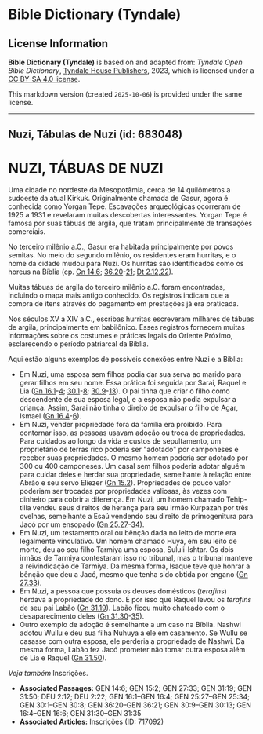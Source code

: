# Bible Dictionary (Tyndale)

## License Information

**Bible Dictionary (Tyndale)** is based on and adapted from: _Tyndale Open Bible Dictionary_, [Tyndale House Publishers](https://tyndaleopenresources.com/), 2023, which is licensed under a [CC BY-SA 4.0 license](https://creativecommons.org/licenses/by-sa/4.0/legalcode.en).

This markdown version (created `2025-10-06`) is provided under the same license.



--------------------------------

## Nuzi, Tábulas de Nuzi (id: 683048)

NUZI, TÁBUAS DE NUZI
====================

Uma cidade no nordeste da Mesopotâmia, cerca de 14 quilômetros a sudoeste da atual Kirkuk. Originalmente chamada de Gasur, agora é conhecida como Yorgan Tepe. Escavações arqueológicas ocorreram de 1925 a 1931 e revelaram muitas descobertas interessantes. Yorgan Tepe é famosa por suas tábuas de argila, que tratam principalmente de transações comerciais.

No terceiro milênio a.C., Gasur era habitada principalmente por povos semitas. No meio do segundo milênio, os residentes eram hurritas, e o nome da cidade mudou para Nuzi. Os hurritas são identificados como os horeus na Bíblia (cp. [Gn 14\.6](https://ref.ly/Gen14:6); [36\.20](https://ref.ly/Gen36:20-Gen36:21)\-[21](https://ref.ly/Gen36:20-Gen36:21); [Dt 2\.12,22](https://ref.ly/Deut2:12,Deut2:22)).

Muitas tábuas de argila do terceiro milênio a.C. foram encontradas, incluindo o mapa mais antigo conhecido. Os registros indicam que a compra de itens através do pagamento em prestações já era praticada.

Nos séculos XV a XIV a.C., escribas hurritas escreveram milhares de tábuas de argila, principalmente em babilônico. Esses registros fornecem muitas informações sobre os costumes e práticas legais do Oriente Próximo, esclarecendo o período patriarcal da Bíblia.

Aqui estão alguns exemplos de possíveis conexões entre Nuzi e a Bíblia:

* Em Nuzi, uma esposa sem filhos podia dar sua serva ao marido para gerar filhos em seu nome. Essa prática foi seguida por Sarai, Raquel e Lia ([Gn 16\.1](https://ref.ly/Gen16:1-Gen16:4)\-[4](https://ref.ly/Gen16:1-Gen16:4); [30\.1](https://ref.ly/Gen30:1-Gen30:8)\-[8](https://ref.ly/Gen30:1-Gen30:8); [30\.9](https://ref.ly/Gen30:9-Gen30:13)\-[13](https://ref.ly/Gen30:9-Gen30:13)). O pai tinha que criar o filho como descendente de sua esposa legal, e a esposa não podia expulsar a criança. Assim, Sarai não tinha o direito de expulsar o filho de Agar, Ismael ([Gn 16\.4](https://ref.ly/Gen16:4-Gen16:6)\-[6](https://ref.ly/Gen16:4-Gen16:6)).
* Em Nuzi, vender propriedade fora da família era proibido. Para contornar isso, as pessoas usavam adoção ou troca de propriedades. Para cuidados ao longo da vida e custos de sepultamento, um proprietário de terras rico poderia ser "adotado" por camponeses e receber suas propriedades. O mesmo homem poderia ser adotado por 300 ou 400 camponeses. Um casal sem filhos poderia adotar alguém para cuidar deles e herdar sua propriedade, semelhante à relação entre Abrão e seu servo Eliezer ([Gn 15\.2](https://ref.ly/Gen15:2)). Propriedades de pouco valor poderiam ser trocadas por propriedades valiosas, às vezes com dinheiro para cobrir a diferença. Em Nuzi, um homem chamado Tehip\-tilla vendeu seus direitos de herança para seu irmão Kurpazah por três ovelhas, semelhante a Esaú vendendo seu direito de primogenitura para Jacó por um ensopado ([Gn 25\.27](https://ref.ly/Gen25:27-Gen25:34)\-[34](https://ref.ly/Gen25:27-Gen25:34)).
* Em Nuzi, um testamento oral ou bênção dada no leito de morte era legalmente vinculativo. Um homem chamado Huya, em seu leito de morte, deu ao seu filho Tarmiya uma esposa, Sululi\-Ishtar. Os dois irmãos de Tarmiya contestaram isso no tribunal, mas o tribunal manteve a reivindicação de Tarmiya. Da mesma forma, Isaque teve que honrar a bênção que deu a Jacó, mesmo que tenha sido obtida por engano ([Gn 27\.33](https://ref.ly/Gen27:33)).
* Em Nuzi, a pessoa que possuía os deuses domésticos (*terafins*) herdava a propriedade do dono. É por isso que Raquel levou os *terafins* de seu pai Labão ([Gn 31\.19](https://ref.ly/Gen31:19)). Labão ficou muito chateado com o desaparecimento deles ([Gn 31\.30](https://ref.ly/Gen31:30-Gen31:35)\-[35](https://ref.ly/Gen31:30-Gen31:35)).
* Outro exemplo de adoção é semelhante a um caso na Bíblia. Nashwi adotou Wullu e deu sua filha Nuhuya a ele em casamento. Se Wullu se casasse com outra esposa, ele perderia a propriedade de Nashwi. Da mesma forma, Labão fez Jacó prometer não tomar outra esposa além de Lia e Raquel ([Gn 31\.50](https://ref.ly/Gen31:50)).

*Veja também* Inscrições.

* **Associated Passages:** GEN 14:6; GEN 15:2; GEN 27:33; GEN 31:19; GEN 31:50; DEU 2:12; DEU 2:22; GEN 16:1–GEN 16:4; GEN 25:27–GEN 25:34; GEN 30:1–GEN 30:8; GEN 36:20–GEN 36:21; GEN 30:9–GEN 30:13; GEN 16:4–GEN 16:6; GEN 31:30–GEN 31:35
* **Associated Articles:** Inscrições (ID: 717092)

